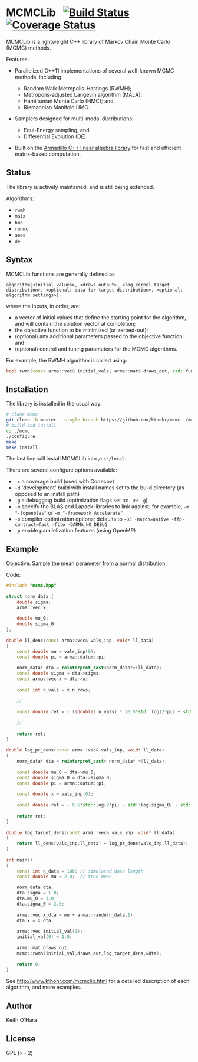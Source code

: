 # MCMCLib &nbsp; [![Build Status](https://travis-ci.org/kthohr/mcmc.svg?branch=master)](https://travis-ci.org/kthohr/mcmc) [![Coverage Status](https://codecov.io/github/kthohr/mcmc/coverage.svg?branch=master)](https://codecov.io/github/kthohr/mcmc?branch=master)

MCMCLib is a lightweight C++ library of Markov Chain Monte Carlo (MCMC) methods.

Features:

* Parallelized C++11 implementations of several well-known MCMC methods, including:
    - Random Walk Metropolis-Hastings (RWMH);
    - Metropolis-adjusted Langevin algorithm (MALA);
    - Hamiltonian Monte Carlo (HMC); and
    - Riemannian Manifold HMC.

* Samplers designed for multi-modal distributions:
    - Equi-Energy sampling; and
    - Differential Evolution (DE).
* Built on the [Armadillo C++ linear algebra library](http://arma.sourceforge.net/) for fast and efficient matrix-based computation.

## Status

The library is actively maintained, and is still being extended.

Algorithms:

* `rwmh`
* `mala`
* `hmc`
* `rmhmc`
* `aees`
* `de`

## Syntax

MCMCLib functions are generally defined as
```
algorithm(<initial values>, <draws output>, <log kernel target distribution>, <optional: data for target distribution>, <optional: algorithm settings>)
```
where the inputs, in order, are:
* a vector of initial values that define the starting point for the algorithm, and will contain the solution vector at completion;
* the objective function to be minimized (or zeroed-out);
* (optional) any additional parameters passed to the objective function; and
* (optional) control and tuning parameters for the MCMC algorithms.

For example, the RWMH algorithm is called using:
``` cpp
bool rwmh(const arma::vec& initial_vals, arma::mat& draws_out, std::function<double (const arma::vec& vals_inp, void* target_data)> target_log_kernel, void* target_data);
```

## Installation

The library is installed in the usual way:

```bash
# clone mcmc
git clone -b master --single-branch https://github.com/kthohr/mcmc ./mcmc
# build and install
cd ./mcmc
./configure
make
make install
```

The last line will install MCMCLib into `/usr/local`.

There are several configure options available:
* `-c` a coverage build (used with Codecov)
* `-d` 'development' build with install names set to the build directory (as opposed to an install path)
* `-g` a debugging build (optimization flags set to: `-O0 -g`)
* `-m` specify the BLAS and Lapack libraries to link against; for example, `-m "-lopenblas"` or `-m "-framework Accelerate"`
* `-o` compiler optimization options; defaults to `-O3 -march=native -ffp-contract=fast -flto -DARMA_NO_DEBUG`
* `-p` enable parallelization features (using OpenMP)


## Example

Objective: Sample the mean parameter from a normal distribution.

Code:

``` cpp
#include "mcmc.hpp"
 
struct norm_data {
    double sigma;
    arma::vec x;
 
    double mu_0;
    double sigma_0;
};
 
double ll_dens(const arma::vec& vals_inp, void* ll_data)
{
    const double mu = vals_inp(0);
    const double pi = arma::datum::pi;
 
    norm_data* dta = reinterpret_cast<norm_data*>(ll_data);
    const double sigma = dta->sigma;
    const arma::vec x = dta->x;
 
    const int n_vals = x.n_rows;
 
    //
 
    const double ret = - ((double) n_vals) * (0.5*std::log(2*pi) + std::log(sigma)) - arma::accu( arma::pow(x - mu,2) / (2*sigma*sigma) );
 
    //
 
    return ret;
}
 
double log_pr_dens(const arma::vec& vals_inp, void* ll_data)
{
    norm_data* dta = reinterpret_cast< norm_data* >(ll_data);
 
    const double mu_0 = dta->mu_0;
    const double sigma_0 = dta->sigma_0;
    const double pi = arma::datum::pi;
 
    const double x = vals_inp(0);
 
    const double ret = - 0.5*std::log(2*pi) - std::log(sigma_0) - std::pow(x - mu_0,2) / (2*sigma_0*sigma_0);
 
    return ret;
}
 
double log_target_dens(const arma::vec& vals_inp, void* ll_data)
{
    return ll_dens(vals_inp,ll_data) + log_pr_dens(vals_inp,ll_data);
}
 
int main()
{
    const int n_data = 100; // simulated data length
    const double mu = 2.0;  // true mean
 
    norm_data dta;
    dta.sigma = 1.0;
    dta.mu_0 = 1.0;
    dta.sigma_0 = 2.0;
 
    arma::vec x_dta = mu + arma::randn(n_data,1);
    dta.x = x_dta;
 
    arma::vec initial_val(1);
    initial_val(0) = 1.0;
 
    arma::mat draws_out;
    mcmc::rwmh(initial_val,draws_out,log_target_dens,&dta);
 
    return 0;
}
```

See http://www.kthohr.com/mcmclib.html for a detailed description of each algorithm, and more examples.

## Author

Keith O'Hara

## License

GPL (>= 2)


